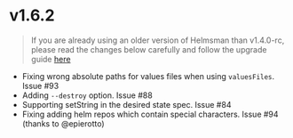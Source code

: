 # v1.6.2

> If you are already using an older version of Helmsman than v1.4.0-rc, please read the changes below carefully and follow the upgrade guide [here](docs/migrating_to_v1.4.0-rc.md)

- Fixing wrong absolute paths for values files when using `valuesFiles`. Issue #93
- Adding `--destroy` option. Issue #88
- Supporting setString in the desired state spec. Issue #84
- Fixing adding helm repos which contain special characters. Issue #94 (thanks to @epierotto)


